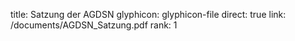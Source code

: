 title: Satzung der AGDSN
glyphicon: glyphicon-file
direct: true
link: /documents/AGDSN_Satzung.pdf
rank: 1